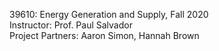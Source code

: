 39610: Energy Generation and Supply, Fall 2020 <br>
Instructor: Prof. Paul Salvador <br>
Project Partners: Aaron Simon, Hannah Brown
